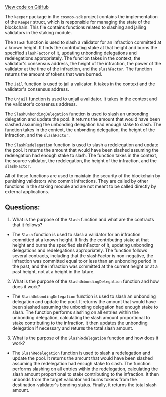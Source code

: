 [View code on GitHub](https://github.com/cosmos/cosmos-sdk.git/x/staking/keeper/slash.go)

The `keeper` package in the `cosmos-sdk` project contains the implementation of the `Keeper` struct, which is responsible for managing the state of the blockchain. This file contains functions related to slashing and jailing validators in the staking module.

The `Slash` function is used to slash a validator for an infraction committed at a known height. It finds the contributing stake at that height and burns the specified `slashFactor` of it, updating unbonding delegations and redelegations appropriately. The function takes in the context, the validator's consensus address, the height of the infraction, the power of the validator at the time of the infraction, and the `slashFactor`. The function returns the amount of tokens that were burned.

The `Jail` function is used to jail a validator. It takes in the context and the validator's consensus address.

The `Unjail` function is used to unjail a validator. It takes in the context and the validator's consensus address.

The `SlashUnbondingDelegation` function is used to slash an unbonding delegation and update the pool. It returns the amount that would have been slashed assuming the unbonding delegation had enough stake to slash. The function takes in the context, the unbonding delegation, the height of the infraction, and the `slashFactor`.

The `SlashRedelegation` function is used to slash a redelegation and update the pool. It returns the amount that would have been slashed assuming the redelegation had enough stake to slash. The function takes in the context, the source validator, the redelegation, the height of the infraction, and the `slashFactor`.

All of these functions are used to maintain the security of the blockchain by punishing validators who commit infractions. They are called by other functions in the staking module and are not meant to be called directly by external applications.
## Questions: 
 1. What is the purpose of the `Slash` function and what are the contracts that it follows?
- The `Slash` function is used to slash a validator for an infraction committed at a known height. It finds the contributing stake at that height and burns the specified slashFactor of it, updating unbonding delegations and redelegations appropriately. The function follows several contracts, including that the slashFactor is non-negative, the infraction was committed equal to or less than an unbonding period in the past, and the infraction was committed at the current height or at a past height, not at a height in the future.

2. What is the purpose of the `SlashUnbondingDelegation` function and how does it work?
- The `SlashUnbondingDelegation` function is used to slash an unbonding delegation and update the pool. It returns the amount that would have been slashed assuming the unbonding delegation had enough stake to slash. The function performs slashing on all entries within the unbonding delegation, calculating the slash amount proportional to stake contributing to the infraction. It then updates the unbonding delegation if necessary and returns the total slash amount.

3. What is the purpose of the `SlashRedelegation` function and how does it work?
- The `SlashRedelegation` function is used to slash a redelegation and update the pool. It returns the amount that would have been slashed assuming the redelegation had enough stake to slash. The function performs slashing on all entries within the redelegation, calculating the slash amount proportional to stake contributing to the infraction. It then unbonds from the target validator and burns tokens from the destination-validator's bonding status. Finally, it returns the total slash amount.